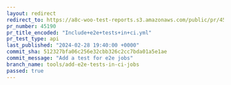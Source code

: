 ```yaml
---
layout: redirect
redirect_to: https://a8c-woo-test-reports.s3.amazonaws.com/public/pr/45190/api/index.html
pr_number: 45190
pr_title_encoded: "Include+e2e+tests+in+ci.yml"
pr_test_type: api
last_published: "2024-02-28 19:40:00 +0000"
commit_sha: 512327bfa06c256e32cbb326c2cc7bda01a5e1ae
commit_message: "Add a test for e2e jobs"
branch_name: tools/add-e2e-tests-in-ci-jobs
passed: true
---
```

